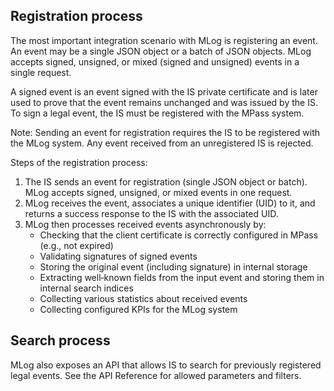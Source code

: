 ﻿## Registration process

The most important integration scenario with MLog is registering an event. An event may be a single JSON object or a batch of JSON objects. MLog accepts signed, unsigned, or mixed (signed and unsigned) events in a single request.

A signed event is an event signed with the IS private certificate and is later used to prove that the event remains unchanged and was issued by the IS. To sign a legal event, the IS must be registered with the MPass system.

Note: Sending an event for registration requires the IS to be registered with the MLog system. Any event received from an unregistered IS is rejected.

Steps of the registration process:

1. The IS sends an event for registration (single JSON object or batch). MLog accepts signed, unsigned, or mixed events in one request.
2. MLog receives the event, associates a unique identifier (UID) to it, and returns a success response to the IS with the associated UID.
3. MLog then processes received events asynchronously by:
   - Checking that the client certificate is correctly configured in MPass (e.g., not expired)
   - Validating signatures of signed events
   - Storing the original event (including signature) in internal storage
   - Extracting well‑known fields from the input event and storing them in internal search indices
   - Collecting various statistics about received events
   - Collecting configured KPIs for the MLog system

## Search process

MLog also exposes an API that allows IS to search for previously registered legal events. See the API Reference for allowed parameters and filters.
